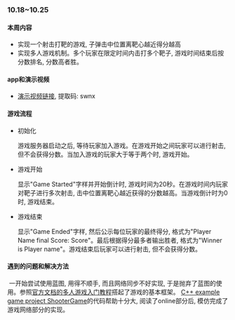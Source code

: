 ### 10.18~10.25

#### 本周内容

* 实现一个射击打靶的游戏, 子弹击中位置离靶心越近得分越高
* 实现多人游戏机制。多个玩家在限定时间内击打多个靶子, 游戏时间结束后按分数排名, 分数高者胜。 

#### app和演示视频

* [演示视频链接](https://pan.baidu.com/s/12VeMLM39Tw6oQpuZqhX0Mw), 提取码: swnx

#### 游戏流程

* 初始化

  游戏服务器启动之后, 等待玩家加入游戏。在游戏开始之间玩家可以进行射击, 但不会获得分数。当加入游戏的玩家大于等于两个时, 游戏开始。

* 游戏开始

  显示"Game Started"字样并开始倒计时, 游戏时间为20秒。在游戏时间内玩家对靶子进行多次射击, 击中位置离靶心越近获得的分数越高。当游戏倒计时为0时, 游戏结束。

* 游戏结束

  显示"Game Ended"字样, 然后公示每位玩家的最终得分, 格式为"Player Name  final Score:  Score"。最后根据得分最多者输出胜者, 格式为"Winner is Player name"。游戏结束后玩家可以进行射击, 但不会获得分数。 

#### 遇到的问题和解决方法

​	一开始尝试使用蓝图, 用得不顺手, 而且网络同步不好实现, 于是抛弃了蓝图的使用。参照[官方文档的多人游戏入门教程](https://docs.unrealengine.com/en-US/Gameplay/Networking/QuickStart/index.html)搭起了游戏的基本框架。 [C++ example game project ShooterGame](https://docs.unrealengine.com/en-US/Resources/SampleGames/ShooterGame/index.html)的代码帮助十分大, 阅读了online部分后, 模仿完成了游戏网络部分的实现。





